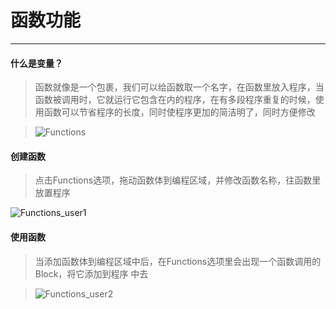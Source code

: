 # 函数功能
________________________

#### 什么是变量？
>函数就像是一个包裹，我们可以给函数取一个名字，在函数里放入程序，当函数被调用时，它就运行它包含在内的程序，在有多段程序重复的时候，使用函数可以节省程序的长度，同时使程序更加的简洁明了，同时方便修改

>![Functions](/image/Functions/Functions.JPG)


#### 创建函数
>点击Functions选项，拖动函数体到编程区域，并修改函数名称，往函数里放置程序

![Functions_user1](/image/Functions/Functions_user1.gif)

#### 使用函数
>当添加函数体到编程区域中后，在Functions选项里会出现一个函数调用的Block，将它添加到程序
中去

>![Functions_user2](/image/Functions/Functions_user2.gif)

